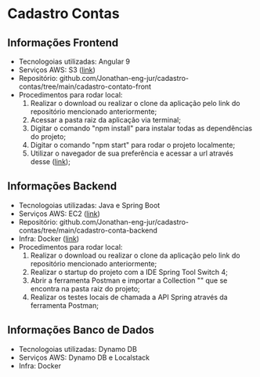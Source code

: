 # Cadastro Contas

## Informações Frontend
- Tecnologoias utilizadas: Angular 9
- Serviços AWS: S3 ([link](http://cadastro-contato.s3-website-sa-east-1.amazonaws.com/cadastro))
- Repositório: github.com/Jonathan-eng-jur/cadastro-contas/tree/main/cadastro-contato-front
- Procedimentos para rodar local:
  1. Realizar o download ou realizar o clone da aplicação pelo link do repositório mencionado anteriormente;
  2. Acessar a pasta raiz da aplicação via terminal;
  3. Digitar o comando "npm install" para instalar todas as dependências do projeto;
  4. Digitar o comando "npm start" para rodar o projeto localmente;
  5. Utilizar o navegador de sua preferência e acessar a url através desse ([link](http://localhost:4200));
  
## Informações Backend
- Tecnologoias utilizadas: Java e Spring Boot
- Serviços AWS: EC2 ([link](ec2-35-175-235-136.compute-1.amazonaws.com))
- Repositório: github.com/Jonathan-eng-jur/cadastro-contas/tree/main/cadastro-conta-backend
- Infra: Docker ([link](https://hub.docker.com/r/advogatoblackshark17/cadastro))
- Procedimentos para rodar local:
  1. Realizar o download ou realizar o clone da aplicação pelo link do repositório mencionado anteriormente;
  2. Realizar o startup do projeto com a IDE Spring Tool Switch 4;
  3. Abrir a ferramenta Postman e importar a Collection "" que se encontra na pasta raiz do projeto;
  4. Realizar os testes locais de chamada a API Spring através da ferramenta Postman;


## Informações Banco de Dados
- Tecnologoias utilizadas: Dynamo DB
- Serviços AWS: Dynamo DB e Localstack
- Infra: Docker
